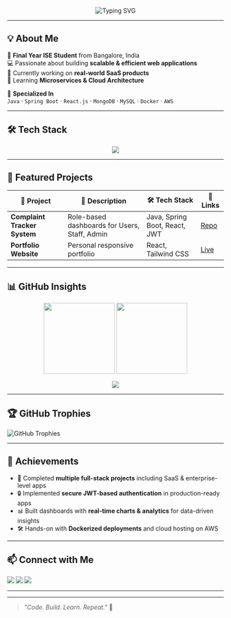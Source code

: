 <!-- Animated Intro -->
<p align="center">
  <img src="https://readme-typing-svg.demolab.com?font=Fira+Code&weight=500&size=28&pause=1000&color=00FF7F&center=true&vCenter=true&width=900&lines=Hi%F0%9F%91%8B%2C+I'm+Nagesh+B+C;Full+Stack+Java+Developer;SaaS+Product+Builder;Aspiring+Tech+Entrepreneur;Code.+Build.+Learn.+Repeat." alt="Typing SVG" />
</p>

---

## 💡 About Me  

🚀 **Final Year ISE Student** from Bangalore, India  
💻 Passionate about building **scalable & efficient web applications**  
🎯 Currently working on **real-world SaaS products**  
🌱 Learning **Microservices & Cloud Architecture**  

💼 **Specialized In**  
`Java` · `Spring Boot` · `React.js`  · `MongoDB` · `MySQL` · `Docker` · `AWS`

---

## 🛠 Tech Stack  

<p align="center">
  <img src="https://skillicons.dev/icons?i=java,spring,react,tailwind,mongodb,mysql,postgresql,docker,git,github,html,css,js,postman,idea,vscode,linux" />
</p>

---

## 📌 Featured Projects  

| 🚀 Project | 📜 Description | 🛠 Tech Stack | 🔗 Links |
|------------|---------------|--------------|----------|
| **Complaint Tracker System** | Role-based dashboards for Users, Staff, Admin | Java, Spring Boot, React, JWT | [Repo](https://github.com/CodeFear5/Complaint-Tracker) |
| **Portfolio Website** | Personal responsive portfolio | React, Tailwind CSS | [Live](https://codefear5.github.io/portfolio) |
 
---

## 📊 GitHub Insights  

<p align="center">
  <img src="https://github-readme-stats.vercel.app/api?username=CodeFear5&show_icons=true&theme=radical&count_private=true&hide_border=true&bg_color=0D1117&title_color=00FF7F&icon_color=00FF7F" height="165" />
  <img src="https://github-readme-streak-stats.herokuapp.com/?user=CodeFear5&theme=radical&hide_border=true&background=0D1117&stroke=00FF7F&ring=00FF7F&fire=00FF7F&currStreakLabel=00FF7F" height="165" />
</p>

<p align="center">
  <img src="https://github-readme-activity-graph.vercel.app/graph?username=CodeFear5&theme=react-dark&bg_color=0D1117&line=00FF7F&point=FFFFFF&hide_border=true" />
</p>

---

## 🏆 GitHub Trophies  

![GitHub Trophies](https://github-profile-trophy.vercel.app/?username=CodeFear5&theme=tokyonight&margin-w=10&margin-h=10&no-frame=true)

---

## 📜 Achievements  

- 📌 Completed **multiple full-stack projects** including SaaS & enterprise-level apps  
- 🔒 Implemented **secure JWT-based authentication** in production-ready apps  
- 📊 Built dashboards with **real-time charts & analytics** for data-driven insights  
- 🛠 Hands-on with **Dockerized deployments** and cloud hosting on AWS  
 
---

## 📫 Connect with Me  

<p align="left">
  <a href="mailto:nageshbc55@gmail.com"><img src="https://img.shields.io/badge/Email-0D1117?style=for-the-badge&logo=gmail&logoColor=00FF7F" /></a>
  <a href="https://linkedin.com/in/nagesh-b-c-b5614b254"><img src="https://img.shields.io/badge/LinkedIn-0D1117?style=for-the-badge&logo=linkedin&logoColor=00FF7F" /></a>
  <a href="https://github.com/CodeFear5"><img src="https://img.shields.io/badge/GitHub-0D1117?style=for-the-badge&logo=github&logoColor=00FF7F" /></a>
</p>

---

 ---

> _"Code. Build. Learn. Repeat."_ 💪  

